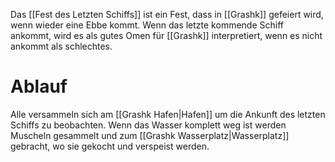 Das [[Fest des Letzten Schiffs]] ist ein Fest, dass in [[Grashk]] gefeiert wird, wenn wieder eine Ebbe kommt. Wenn das letzte kommende Schiff ankommt, wird es als gutes Omen für [[Grashk]] interpretiert, wenn es nicht ankommt als schlechtes.
# Ablauf
Alle versammeln sich am [[Grashk Hafen|Hafen]] um die Ankunft des letzten Schiffs zu beobachten. Wenn das Wasser komplett weg ist werden Muscheln gesammelt und zum [[Grashk Wasserplatz|Wasserplatz]] gebracht, wo sie gekocht und verspeist werden.
